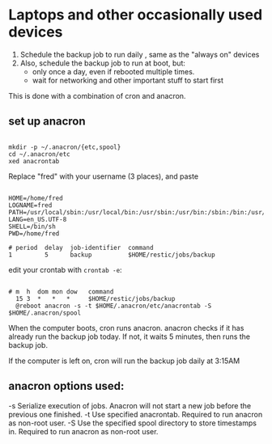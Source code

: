 # Laptops and other occasionally used devices
1. Schedule the backup job to run daily , same as the "always on" devices
2. Also, schedule the backup job to run at boot, but:
    - only once a day, even if rebooted multiple times.
    - wait for networking and other important stuff to start first

This is done with a combination of cron and anacron.

## set up anacron
```

mkdir -p ~/.anacron/{etc,spool}
cd ~/.anacron/etc
xed anacrontab

```
Replace "fred" with your username (3 places), and paste

```

HOME=/home/fred
LOGNAME=fred
PATH=/usr/local/sbin:/usr/local/bin:/usr/sbin:/usr/bin:/sbin:/bin:/usr/games:/usr/local/games:/snap/bin
LANG=en_US.UTF-8
SHELL=/bin/sh
PWD=/home/fred

# period  delay  job-identifier  command
1         5      backup          $HOME/restic/jobs/backup

```
edit your crontab with `crontab -e`:
```

# m  h  dom mon dow   command
  15 3  *   *   *     $HOME/restic/jobs/backup
  @reboot anacron -s -t $HOME/.anacron/etc/anacrontab -S $HOME/.anacron/spool

```
When the computer boots, cron runs anacron.
anacron checks if it has already run the backup job today.
If not, it waits 5 minutes, then runs the backup job.

If the computer is left on, cron will run the backup job daily at 3:15AM

## anacron options used:
-s  Serialize execution of jobs. Anacron will not start a new job before the previous one finished.
-t  Use specified anacrontab. Required to run anacron as non-root user.
-S  Use the specified spool directory to store timestamps in. Required to run anacron as non-root user.